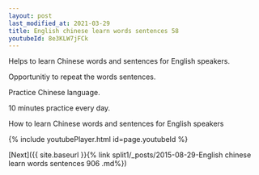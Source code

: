 ```yaml
---
layout: post
last_modified_at: 2021-03-29
title: English chinese learn words sentences 58 
youtubeId: 8e3KLW7jFCk
---
```

 
 
Helps to learn Chinese words and sentences for English speakers.

Opportunitiy to repeat the words sentences. 

Practice Chinese language. 
 
10 minutes practice every day. 
 
How to learn Chinese words and sentences for English speakers 
 
{% include youtubePlayer.html id=page.youtubeId %}
 
 
[Next]({{ site.baseurl }}{% link  split1/_posts/2015-08-29-English chinese learn words sentences 906 .md%})
 
